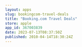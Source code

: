 ```yaml
---
layout: apps
slug: bookingcom-travel-deals
title: "Booking.com Travel Deals"
store: apple
app_id: 367003839
date: 2023-07-13T08:37:50Z
published: 2010-04-14T18:30:24Z
---
```

